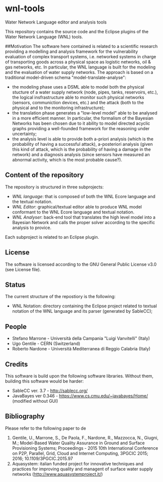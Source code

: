 # wnl-tools
Water Network Language editor and analysis tools

This repository contains the source code and the Eclipse plugins of the Water Network Language (WNL) tools. 

##Motivation
The software here contained is related to a scientific research providing a modelling and analysis framework for the vulnerability evaluation of complex transport systems, i.e. networked systems in charge of transporting goods across a physical space as logistic networks, oil & gas networks, etc. In particular, the WNL language is built for the modeling and the evaluation of water supply networks. The approach is based on a traditional model-driven schema "model-translate-analyse":
* the modeling phase uses a DSML able to model both the physical stucture of a water supply network (node, pipes, tanks, reservoirs, etc.), the logical insfrastructure able to monitor such physical networks (sensors, communiction devices, etc.) and the attack (both to the physical and to the monitoring infrastructure);
* the translation phase generates a "low-level model" able to be analysed in a more efficient manner. In particular, the formalism of the Bayesian Networks has been chosen due to it ability to model directed acyclic graphs providing a well-founded framework for the reasoning under uncertainty;
* the analysis level is able to provide both a-priori analysis (which is the probability of having a successful attack), a-posteriori analysis (given this kind of attack, which is the probability of having a damage in the network) and a diagnosis analysis (since sensors have measured an abnormal activity, which is the most probable cause?).

## Content of the repository
The repository is structured in three subprojects:
* *WNL language*: that is composed of both the WNL Ecore language and the textual notation.
* *WNL Editor*: graphical/textual editor able to produce WNL model conformant to the WNL Ecore language and textual notation.
* *WNL Analyser*: back-end tool that translates the high level model into a Bayesian Network and calls the proper solver according to the specific analysis to provice.

Each subproject is related to an Eclipse plugin.

## License
The software is licensed according to the GNU General Public License v3.0 (see License file).

## Status
The current structure of the repostiory is the following:
* WNL Notation: directory containing the Eclipse project related to textual notation of the WNL language and its parser (generated by SableCC);

## People
* Stefano Marrone - Università della Campania "Luigi Vanvitelli" (Italy)
* Ugo Gentile - CERN (Switzerland)
* Roberto Nardone - Università Mediterranea di Reggio Calabria (Italy)


## Credits
This software is build upon the following software libraries. Without them, building this software would be harder:
* SableCC ver. 3.7 - http://sablecc.org/
* JavaBayes ver 0.346 - https://www.cs.cmu.edu/~javabayes/Home/ (modified without GUI)

## Bibliography
Please refer to the following paper to de
1. Gentile, U., Marrone, S., De Paola, F., Nardone, R., Mazzocca, N., Giugni, M.; Model-Based Water Quality Assurance in Ground and Surface Provisioning Systems; Proceedings - 2015 10th International Conference on P2P, Parallel, Grid, Cloud and Internet Computing, 3PGCIC 2015; 2016; 10.1109/3PGCIC.2015.97
1. Aquasystem: italian funded project for innovative techniques and practices for improving quality and managent of surface water supply networks (http://www.aquasystemproject.it/)

